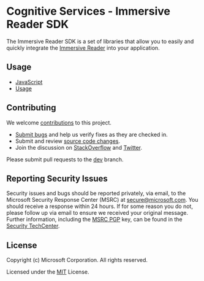 # Cognitive Services - Immersive Reader SDK

The Immersive Reader SDK is a set of libraries that allow you to easily and quickly integrate the [Immersive Reader](https://azure.microsoft.com/services/cognitive-services/immersive-reader/) into your application.

## Usage

* [JavaScript](./js)
* [Usage](https://docs.microsoft.com/azure/cognitive-services/immersive-reader/reference)

## Contributing

We welcome [contributions](CONTRIBUTING.md) to this project.

* [Submit bugs](https://github.com/microsoft/immersive-reader-sdk/issues) and help us verify fixes as they are checked in.
* Submit and review [source code changes](https://github.com/microsoft/immersive-reader-sdk/pulls).
* Join the discussion on [StackOverflow](https://stackoverflow.com/questions/tagged/immersive-reader) and [Twitter](https://twitter.com/hashtag/ImmersiveReader).

Please submit pull requests to the [dev](https://github.com/microsoft/immersive-reader-sdk/tree/dev) branch.

## Reporting Security Issues

Security issues and bugs should be reported privately, via email, to the Microsoft Security Response Center (MSRC) at
[secure@microsoft.com](mailto:secure@microsoft.com). You should receive a response within 24 hours. If for some reason
you do not, please follow up via email to ensure we received your original message. Further information, including the
[MSRC PGP](https://technet.microsoft.com/security/dn606155) key, can be found in the
[Security TechCenter](https://technet.microsoft.com/security/default).

## License

Copyright (c) Microsoft Corporation. All rights reserved.

Licensed under the [MIT](LICENSE.txt) License.
